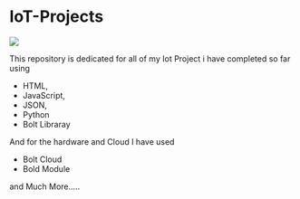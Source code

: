 # IoT-Projects

<img src="https://www.gregorybufithis.com/wp-content/uploads/2019/05/15394-iot-1.gif"></img>


This repository is dedicated for all of my Iot Project i have completed so far using
* HTML, 
* JavaScript, 
* JSON, 
* Python
* Bolt Libraray

And for the hardware and Cloud I have used
* Bolt Cloud
* Bold Module

and Much More.....
